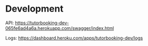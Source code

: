 # Development

API: https://tutorbooking-dev-065fe6ad4a6a.herokuapp.com/swagger/index.html



Logs: https://dashboard.heroku.com/apps/tutorbooking-dev/logs
